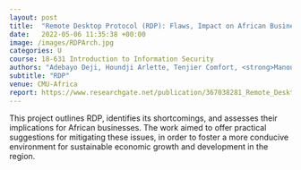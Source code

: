 ```yaml
---
layout: post
title:  "Remote Desktop Protocol (RDP): Flaws, Impact on African Businesses, and Mitigation Techniques"
date:   2022-05-06 11:35:38 +00:00
image: /images/RDPArch.jpg
categories: U
course: 18-631 Introduction to Information Security
authors: "Adebayo Deji, Houndji Arlette, Tenjier Comfort, <strong>Manouan Cédric</strong>, Bonou Junias, Ngabo Fabien, Ngong Ngai Mathias Ngwa, Bologo Fidelis"
subtitle: "RDP"
venue: CMU-Africa
report: https://www.researchgate.net/publication/367038281_Remote_Desktop_Protocol_RDP_Flaws_Impact_on_African_Businesses_and_Mitigation_Techniques
---
```

This project outlines RDP, identifies its shortcomings, and assesses their implications for African businesses. The work aimed to offer practical suggestions for mitigating these issues, in order to foster a more conducive environment for sustainable economic growth and development in the region.